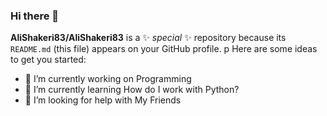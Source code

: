 ### Hi there 👋


**AliShakeri83/AliShakeri83** is a ✨ _special_ ✨ repository because its `README.md` (this file) appears on your GitHub profile.
p
Here are some ideas to get you started:

- 🔭 I’m currently working on Programming
- 🌱 I’m currently learning How do I work with Python?
- 🤔 I’m looking for help with My Friends

